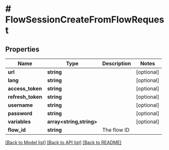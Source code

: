 # # FlowSessionCreateFromFlowRequest

## Properties

Name | Type | Description | Notes
------------ | ------------- | ------------- | -------------
**url** | **string** |  | [optional]
**lang** | **string** |  | [optional]
**access_token** | **string** |  | [optional]
**refresh_token** | **string** |  | [optional]
**username** | **string** |  | [optional]
**password** | **string** |  | [optional]
**variables** | **array<string,string>** |  | [optional]
**flow_id** | **string** | The flow ID |

[[Back to Model list]](../../README.md#models) [[Back to API list]](../../README.md#endpoints) [[Back to README]](../../README.md)
